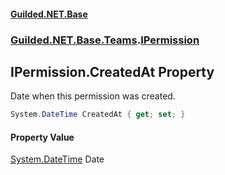 
#### [Guilded.NET.Base](index 'index')
### [Guilded.NET.Base.Teams](index#Guilded_NET_Base_Teams 'Guilded.NET.Base.Teams').[IPermission](IPermission 'Guilded.NET.Base.Teams.IPermission')
## IPermission.CreatedAt Property
Date when this permission was created.  
```csharp
System.DateTime CreatedAt { get; set; }
```

#### Property Value
[System.DateTime](https://docs.microsoft.com/en-us/dotnet/api/System.DateTime 'System.DateTime')
Date
